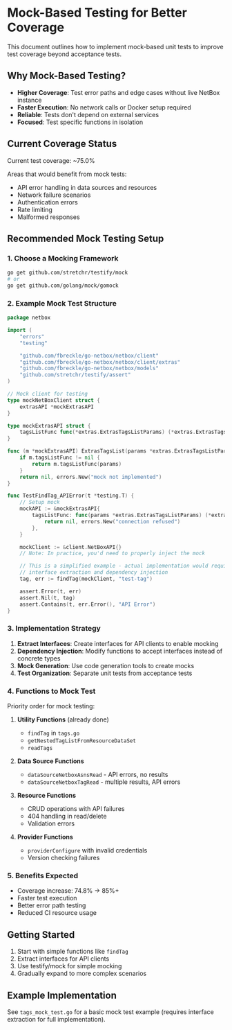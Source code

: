# Mock-Based Testing for Better Coverage

This document outlines how to implement mock-based unit tests to improve test coverage beyond acceptance tests.

## Why Mock-Based Testing?

- **Higher Coverage**: Test error paths and edge cases without live NetBox instance
- **Faster Execution**: No network calls or Docker setup required
- **Reliable**: Tests don't depend on external services
- **Focused**: Test specific functions in isolation

## Current Coverage Status

Current test coverage: ~75.0%

Areas that would benefit from mock tests:
- API error handling in data sources and resources
- Network failure scenarios
- Authentication errors
- Rate limiting
- Malformed responses

## Recommended Mock Testing Setup

### 1. Choose a Mocking Framework

```bash
go get github.com/stretchr/testify/mock
# or
go get github.com/golang/mock/gomock
```

### 2. Example Mock Test Structure

```go
package netbox

import (
    "errors"
    "testing"

    "github.com/fbreckle/go-netbox/netbox/client"
    "github.com/fbreckle/go-netbox/netbox/client/extras"
    "github.com/fbreckle/go-netbox/netbox/models"
    "github.com/stretchr/testify/assert"
)

// Mock client for testing
type mockNetBoxClient struct {
    extrasAPI *mockExtrasAPI
}

type mockExtrasAPI struct {
    tagsListFunc func(*extras.ExtrasTagsListParams) (*extras.ExtrasTagsListOK, error)
}

func (m *mockExtrasAPI) ExtrasTagsList(params *extras.ExtrasTagsListParams, authInfo interface{}) (*extras.ExtrasTagsListOK, error) {
    if m.tagsListFunc != nil {
        return m.tagsListFunc(params)
    }
    return nil, errors.New("mock not implemented")
}

func TestFindTag_APIError(t *testing.T) {
    // Setup mock
    mockAPI := &mockExtrasAPI{
        tagsListFunc: func(params *extras.ExtrasTagsListParams) (*extras.ExtrasTagsListOK, error) {
            return nil, errors.New("connection refused")
        },
    }

    mockClient := &client.NetBoxAPI{}
    // Note: In practice, you'd need to properly inject the mock

    // This is a simplified example - actual implementation would require
    // interface extraction and dependency injection
    tag, err := findTag(mockClient, "test-tag")

    assert.Error(t, err)
    assert.Nil(t, tag)
    assert.Contains(t, err.Error(), "API Error")
}
```

### 3. Implementation Strategy

1. **Extract Interfaces**: Create interfaces for API clients to enable mocking
2. **Dependency Injection**: Modify functions to accept interfaces instead of concrete types
3. **Mock Generation**: Use code generation tools to create mocks
4. **Test Organization**: Separate unit tests from acceptance tests

### 4. Functions to Mock Test

Priority order for mock testing:

1. **Utility Functions** (already done)
   - `findTag` in `tags.go`
   - `getNestedTagListFromResourceDataSet`
   - `readTags`

2. **Data Source Functions**
   - `dataSourceNetboxAsnsRead` - API errors, no results
   - `dataSourceNetboxTagRead` - multiple results, API errors

3. **Resource Functions**
   - CRUD operations with API failures
   - 404 handling in read/delete
   - Validation errors

4. **Provider Functions**
   - `providerConfigure` with invalid credentials
   - Version checking failures

### 5. Benefits Expected

- Coverage increase: 74.8% → 85%+
- Faster test execution
- Better error path testing
- Reduced CI resource usage

## Getting Started

1. Start with simple functions like `findTag`
2. Extract interfaces for API clients
3. Use testify/mock for simple mocking
4. Gradually expand to more complex scenarios

## Example Implementation

See `tags_mock_test.go` for a basic mock test example (requires interface extraction for full implementation).
